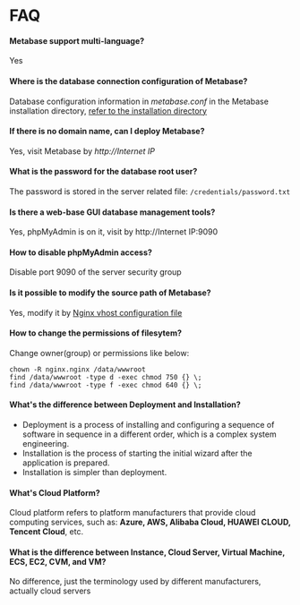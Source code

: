 # FAQ

#### Metabase support multi-language?

Yes

#### Where is the database connection configuration of Metabase?

Database configuration information in *metabase.conf* in the Metabase installation directory, [refer to the installation directory](/stack-components.md#metabase)

#### If there is no domain name, can I deploy Metabase?

Yes, visit Metabase by *http://Internet IP*

#### What is the password for the database root user?

The password is stored in the server related file: `/credentials/password.txt`

#### Is there a web-base GUI database management tools?

Yes, phpMyAdmin is on it, visit by http://Internet IP:9090

#### How to disable phpMyAdmin access?

Disable port 9090 of the server security group

#### Is it possible to modify the source path of Metabase?

Yes, modify it by [Nginx vhost configuration file](/stack-components.md)

#### How to change the permissions of filesytem?

Change owner(group) or permissions like below:

```shell
chown -R nginx.nginx /data/wwwroot
find /data/wwwroot -type d -exec chmod 750 {} \;
find /data/wwwroot -type f -exec chmod 640 {} \;
```
#### What's the difference between Deployment and Installation?

- Deployment is a process of installing and configuring a sequence of software in sequence in a different order, which is a complex system engineering.  
- Installation is the process of starting the initial wizard after the application is prepared.  
- Installation is simpler than deployment. 

#### What's Cloud Platform?

Cloud platform refers to platform manufacturers that provide cloud computing services, such as: **Azure, AWS, Alibaba Cloud, HUAWEI CLOUD, Tencent Cloud**, etc.

#### What is the difference between Instance, Cloud Server, Virtual Machine, ECS, EC2, CVM, and VM?

No difference, just the terminology used by different manufacturers, actually cloud servers